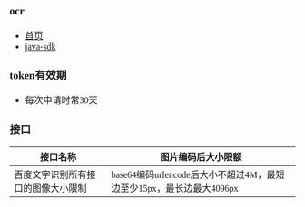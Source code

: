 <font face="Simsun" size=3>

### ocr

- [首页](https://console.bce.baidu.com/ai/?fromai=1#/ai/ocr/app/detail~appId=1384361)
- [java-sdk](https://ai.baidu.com/ai-doc/OCR/Ikibizxql)

### token有效期

- 每次申请时常30天

### 接口

接口名称 | 图片编码后大小限额
---|---
百度文字识别所有接口的图像大小限制 | base64编码urlencode后大小不超过4M，最短边至少15px，最长边最大4096px

</font>